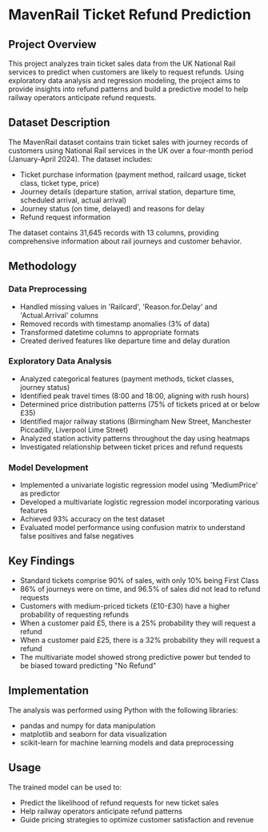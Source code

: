 # MavenRail Ticket Refund Prediction

## Project Overview
This project analyzes train ticket sales data from the UK National Rail services to predict when customers are likely to request refunds. Using exploratory data analysis and regression modeling, the project aims to provide insights into refund patterns and build a predictive model to help railway operators anticipate refund requests.

## Dataset Description
The MavenRail dataset contains train ticket sales with journey records of customers using National Rail services in the UK over a four-month period (January-April 2024). The dataset includes:

- Ticket purchase information (payment method, railcard usage, ticket class, ticket type, price)
- Journey details (departure station, arrival station, departure time, scheduled arrival, actual arrival)
- Journey status (on time, delayed) and reasons for delay
- Refund request information

The dataset contains 31,645 records with 13 columns, providing comprehensive information about rail journeys and customer behavior.

## Methodology

### Data Preprocessing
- Handled missing values in 'Railcard', 'Reason.for.Delay' and 'Actual.Arrival' columns
- Removed records with timestamp anomalies (3% of data)
- Transformed datetime columns to appropriate formats
- Created derived features like departure time and delay duration

### Exploratory Data Analysis
- Analyzed categorical features (payment methods, ticket classes, journey status)
- Identified peak travel times (8:00 and 18:00, aligning with rush hours)
- Determined price distribution patterns (75% of tickets priced at or below £35)
- Identified major railway stations (Birmingham New Street, Manchester Piccadilly, Liverpool Lime Street)
- Analyzed station activity patterns throughout the day using heatmaps
- Investigated relationship between ticket prices and refund requests

### Model Development
- Implemented a univariate logistic regression model using 'MediumPrice' as predictor
- Developed a multivariate logistic regression model incorporating various features
- Achieved 93% accuracy on the test dataset
- Evaluated model performance using confusion matrix to understand false positives and false negatives

## Key Findings
- Standard tickets comprise 90% of sales, with only 10% being First Class
- 86% of journeys were on time, and 96.5% of sales did not lead to refund requests
- Customers with medium-priced tickets (£10-£30) have a higher probability of requesting refunds
- When a customer paid £5, there is a 25% probability they will request a refund
- When a customer paid £25, there is a 32% probability they will request a refund
- The multivariate model showed strong predictive power but tended to be biased toward predicting "No Refund"

## Implementation
The analysis was performed using Python with the following libraries:
- pandas and numpy for data manipulation
- matplotlib and seaborn for data visualization
- scikit-learn for machine learning models and data preprocessing

## Usage
The trained model can be used to:
- Predict the likelihood of refund requests for new ticket sales
- Help railway operators anticipate refund patterns
- Guide pricing strategies to optimize customer satisfaction and revenue
